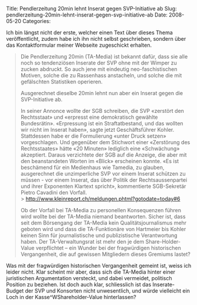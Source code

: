 Title: Pendlerzeitung 20min lehnt Inserat gegen SVP-Initiative ab
Slug: pendlerzeitung-20min-lehnt-inserat-gegen-svp-initiative-ab
Date: 2008-05-20
Categories:

Ich bin längst nicht der erste, welcher einen Text über dieses Thema veröffentlicht, zudem habe ich ihn nicht selbst geschrieben, sondern über das Kontaktformular meiner Webseite zugeschickt erhalten.

> Die Pendlerzeitung 20min (TA-Media) ist bekannt dafür, dass sie alle noch so
> tendenziösen Inserate der SVP ohne mit der Wimper zu zucken abdruckt. So auch
> jene mit eindeutig neo-faschistischen Motiven, solche die zu Rassenhass
> anstacheln, und solche die mit gefälschten Statistiken operieren.
>
> Ausgerechnet dieselbe 20min lehnt nun aber ein Inserat gegen die SVP-Initiative
> ab.
>
> In seiner Annonce wollte der SGB schreiben, die SVP «zerstört den
> Rechtsstaat» und «erpresst eine demokratisch gewählte Bundesrätin».
> «Erpressung ist ein Straftatbestand, und das wollten wir nicht im Inserat
> haben», sagte jetzt Geschäftsführer Kohler. Stattdessen habe er die
> Formulierung «unter Druck setzen» vorgeschlagen. Und gegenüber dem Stichwort
> einer «Zerstörung des Rechtsstaates» hätte «20 Minuten» lediglich eine
> «Schwächung» akzeptiert. Daraus verzichtete der SGB auf die Anzeige, die aber
> mit den beanstandeten Worten im «Blick» erscheinen konnte. «Es ist
> beschämend für ein Medienhaus wie Tamedia, zu glauben, ausgerechnet die
> unzimperliche SVP vor einem Inserat schützen zu müssen - vor einem Inserat,
> das über Politik der Rechtsaussenpartei und ihrer Exponenten Klartext
> spricht», kommentierte SGB-Sekretär Pietro Cavadini den Vorfall.<br /> > <http://www.kleinreport.ch/meldungen.phtml?gotodate=today#6>
>
> Ob der Vorfall bei TA-Media zu personellen Konsequenzen führen wird wollte bei
> der TA-Media niemand beantworten. Sicher ist, dass seit dem Börsengang der
> TA-Media kein Qualitätsjournalismus mehr geboten wird und dass die
> TA-Funktionäre von Hartmeier bis Kohler keinen Sinn für journalistische und
> publizistische Verantwortung haben. Der TA-Verwaltungsrat ist mehr den je dem
> Share-Holder-Value verpflichtet – ein Wunder bei der fragwürdigen
> historischen Vergangenheit, die auf gewissen Mitgliedern dieses Gremiums lastet?

Was mit der fragwürdigen historischen Vergangenheit gemeint ist, weiss ich leider nicht. Klar scheint mir aber, dass sich die TA-Media hinter einer juristischen Argumentation versteckt, und dabei vermeidet, politisch Position zu beziehen. Ist doch auch klar, schliesslich ist das Inserate-Budget der SVP und Konsorten nicht unwesentlich, und würde vielleicht ein Loch in der Kasse^WShareholder-Value hinterlassen?
